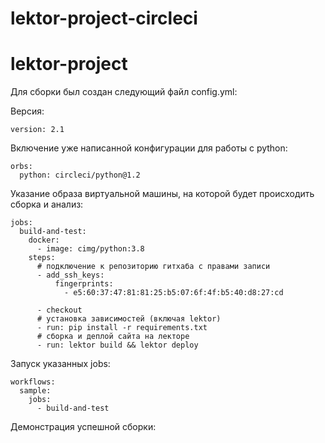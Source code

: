 # lektor-project-circleci

# lektor-project

Для сборки был создан следующий файл config.yml:

Версия:
```
version: 2.1
```

Включение уже написанной конфигурации для работы с python:
```
orbs:
  python: circleci/python@1.2
```

Указание образа виртуальной машины, на которой будет происходить сборка и анализ:
```
jobs:
  build-and-test: 
    docker:
      - image: cimg/python:3.8
    steps:
      # подключение к репозиторию гитхаба с правами записи
      - add_ssh_keys:
          fingerprints:
            - e5:60:37:47:81:81:25:b5:07:6f:4f:b5:40:d8:27:cd

      - checkout
      # установка зависимостей (включая lektor)
      - run: pip install -r requirements.txt
      # сборка и деплой сайта на лекторе
      - run: lektor build && lektor deploy

```

Запуск указанных jobs: 
```
workflows:
  sample: 
    jobs:
      - build-and-test
```

Демонстрация успешной сборки:
